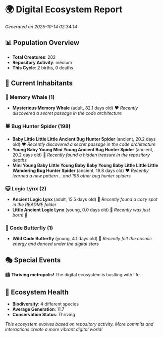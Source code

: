 # 🌍 Digital Ecosystem Report
*Generated on 2025-10-14 02:34:14*

## 📊 Population Overview
- **Total Creatures**: 202
- **Repository Activity**: medium
- **This Cycle**: 2 births, 0 deaths

## 👥 Current Inhabitants

### 🐋 Memory Whale (1)
- **Mysterious Memory Whale** (adult, 82.1 days old) ❤️
  *Recently discovered a secret passage in the code architecture*

### 🕷️ Bug Hunter Spider (198)
- **Baby Little Little Little Ancient Bug Hunter Spider** (ancient, 20.2 days old) ❤️
  *Recently discovered a secret passage in the code architecture*
- **Young Baby Young Mini Young Ancient Bug Hunter Spider** (ancient, 20.2 days old) 💛
  *Recently found a hidden treasure in the repository depths*
- **Mini Young Baby Little Young Baby Baby Young Baby Little Little Little Wandering Bug Hunter Spider** (ancient, 19.8 days old) ❤️
  *Recently learned a new pattern*
  *...and 195 other bug hunter spiders*

### 🐱 Logic Lynx (2)
- **Ancient Logic Lynx** (adult, 15.5 days old) 💚
  *Recently found a cozy spot in the README folder*
- **Little Ancient Logic Lynx** (young, 0.0 days old) 💚
  *Recently was just born! 👶*

### 🦋 Code Butterfly (1)
- **Wild Code Butterfly** (young, 4.1 days old) 💚
  *Recently felt the cosmic energy and danced under the digital stars*

## 🎭 Special Events

🏙️ **Thriving metropolis!** The digital ecosystem is bustling with life.

## 🔬 Ecosystem Health
- **Biodiversity**: 4 different species
- **Average Generation**: 11.7
- **Conservation Status**: Thriving

*This ecosystem evolves based on repository activity. More commits and interactions create a more vibrant digital world!*